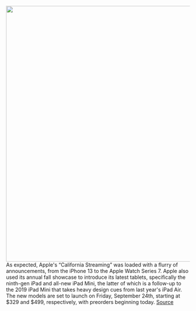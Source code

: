 <img src='https://cdn.vox-cdn.com/thumbor/iG8F982Rliurx_mOg6gdT7IeJh4=/0x0:1960x1306/1200x800/filters:focal(824x497:1136x809)/cdn.vox-cdn.com/uploads/chorus_image/image/69857723/Apple_iPad_mini_touch_id_09142021_big_carousel.jpg.large_2x.0.jpg' width='700px' /><br/>
As expected, Apple's “California Streaming” was loaded with a flurry of announcements, from the iPhone 13 to the Apple Watch Series 7. Apple also used its annual fall showcase to introduce its latest tablets, specifically the ninth-gen iPad and all-new iPad Mini, the latter of which is a follow-up to the 2019 iPad Mini that takes heavy design cues from last year's iPad Air. The new models are set to launch on Friday, September 24th, starting at $329 and $499, respectively, with preorders beginning today.
<a href='https://www.theverge.com/22665133/apple-ipad-mini-2021-preorder-buy-how-to-price-release-date'> Source <a/>
